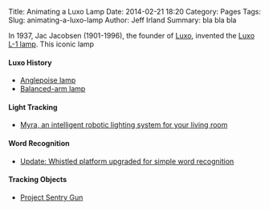 Title: Animating a Luxo Lamp
Date: 2014-02-21 18:20
Category: Pages
Tags: 
Slug: animating-a-luxo-lamp
Author: Jeff Irland
Summary: bla bla bla

In 1937, Jac Jacobsen (1901-1996), the founder of [Luxo][02], invented the [Luxo L-1 lamp][01].
This iconic lamp

#### Luxo History
* [Anglepoise lamp](http://en.wikipedia.org/wiki/Anglepoise_lamp)
* [Balanced-arm lamp](http://en.wikipedia.org/wiki/Balanced-arm_lamp)

#### Light Tracking
* [Myra, an intelligent robotic lighting system for your living room](http://kawalabo.blogspot.jp/2014/01/myra-intelligent-robotic-lighting.html)

#### Word Recognition
* [Update: Whistled platform upgraded for simple word recognition](http://hackaday.com/2013/08/22/update-whistled-platform-upgraded-for-simple-word-recognition/)

#### Tracking Objects
* [Project Sentry Gun](http://psg.rudolphlabs.com/)


[01]:http://glamox.com/ie/the-l-1-story
[02]:http://www.luxous.com/

